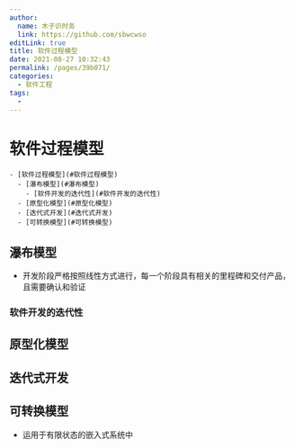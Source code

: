 ```yaml
---
author: 
  name: 木子识时务
  link: https://github.com/sbwcwso
editLink: true
title: 软件过程模型
date: 2021-08-27 10:32:43
permalink: /pages/39b071/
categories: 
  - 软件工程
tags: 
  - 
---
```


# 软件过程模型

```markmap
- [软件过程模型](#软件过程模型)
  - [瀑布模型](#瀑布模型)
    - [软件开发的迭代性](#软件开发的迭代性)
  - [原型化模型](#原型化模型)
  - [迭代式开发](#迭代式开发)
  - [可转换模型](#可转换模型)
```

## 瀑布模型

* 开发阶段严格按照线性方式进行，每一个阶段具有相关的里程碑和交付产品，且需要确认和验证

### 软件开发的迭代性

## 原型化模型

## 迭代式开发

## 可转换模型

* 运用于有限状态的嵌入式系统中
